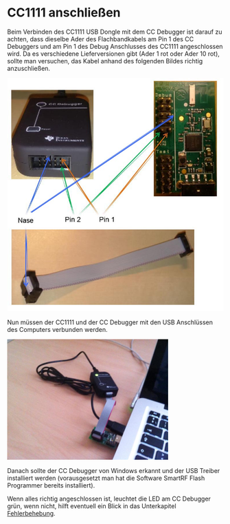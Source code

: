 # CC1111 anschließen


Beim Verbinden des CC1111 USB Dongle mit dem CC Debugger ist darauf zu achten, dass dieselbe Ader des Flachbandkabels am Pin 1 des CC Debuggers und am Pin 1 des Debug Anschlusses des CC1111  angeschlossen wird. Da es verschiedene Lieferversionen gibt (Ader 1 rot oder Ader 10 rot), sollte man versuchen, das Kabel anhand des folgenden Bildes richtig anzuschließen.

![Kabelverbindung](../../images/enlite/Kabel.jpg)

Nun müssen der CC1111 und der CC Debugger mit den USB Anschlüssen des Computers verbunden werden.

![Anschluss an den Computer](../../images/enlite/verbinden.png)

Danach sollte der CC Debugger von Windows erkannt und der USB Treiber installiert werden (vorausgesetzt man hat die Software SmartRF Flash Programmer bereits installiert).

Wenn alles richtig angeschlossen ist, leuchtet die LED am CC Debugger grün, wenn nicht, hilft eventuell ein Blick in das Unterkapitel [Fehlerbehebung](fehlerbehebung.md).




